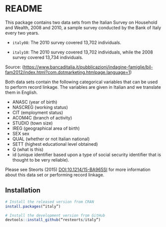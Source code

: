 # README #

This package contains two data sets from the Italian Survey on Household and Wealth, 2008 and 2010, a sample survey conducted by the Bank of Italy every two years. 

* `italy08`: The 2010 survey covered 13,702 individuals. 

* `italy10`: The 2010 survey covered 13,702 individuals, while the 2008 survey covered 13,734 individuals. 

Source: (https://www.bancaditalia.it/pubblicazioni/indagine-famiglie/bil-fam2012/index.html?com.dotmarketing.htmlpage.language=1)

Both data sets contain the following categorical variables that can be used to perform record linkage. The variables are given in Italian and we translate them in English. 

* ANASC (year of birth) 
* NASCREG (working status)
* CIT (employment status)
* ACOM4C (branch of activity)
* STUDIO (town size)
* IREG (geographical area of birth)
* SEX sex
* QUAL (whether or not Italian national)
* SETT (highest educational level obtained)
* Q (what is this)
* id (unique identifier based upon a type of social security identifier that is thought to be very reliable). 

Please see Steorts (2015) <DOI:10.1214/15-BA965SI> for more information about this data set or performing record linkage. 

## Installation

```R
# Install the released version from CRAN
install.packages(“italy”)

# Install the development version from GitHub
devtools::install_github(“resteorts/italy”)
```